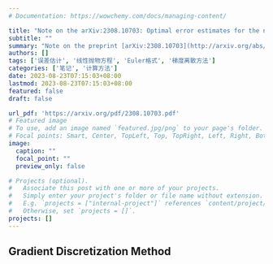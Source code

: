 ```yaml
---
# Documentation: https://wowchemy.com/docs/managing-content/

title: "Note on the arXiv:2308.10703: Optimal error estimates for the non-conforming approximations of linear parabolic problems with minimal regularity."
subtitle: ""
summary: "Note on the preprint [arXiv:2308.10703](http://arxiv.org/abs/2308.10703) by J. Droniou, R. Eymard, T. Gallouët, C. Guichard and R. Herbin. This article considers a general linear parabolic problem with extended time boundary conditions approximated by the implicit Euler scheme in time and the Gradient Discretization method in space. The main result is an error estimate which has the same order as the sum of the interpolation error and the conformity error without supplementary regularity hypothesis on the solution. The proof relies on an inf-sup inequality in Hilbert space."
authors: []
tags: ['误差估计', '线性抛物方程', 'Euler格式', '梯度离散方法']
categories: ['笔记', '计算方法']
date: 2023-08-23T07:15:03+08:00
lastmod: 2023-08-23T07:15:03+08:00
featured: false
draft: false

url_pdf: 'https://arxiv.org/pdf/2308.10703.pdf'
# Featured image
# To use, add an image named `featured.jpg/png` to your page's folder.
# Focal points: Smart, Center, TopLeft, Top, TopRight, Left, Right, BottomLeft, Bottom, BottomRight.
image:
  caption: ""
  focal_point: ""
  preview_only: false

# Projects (optional).
#   Associate this post with one or more of your projects.
#   Simply enter your project's folder or file name without extension.
#   E.g. `projects = ["internal-project"]` references `content/project/deep-learning/index.md`.
#   Otherwise, set `projects = []`.
projects: []
---
```

## Gradient Discretization Method